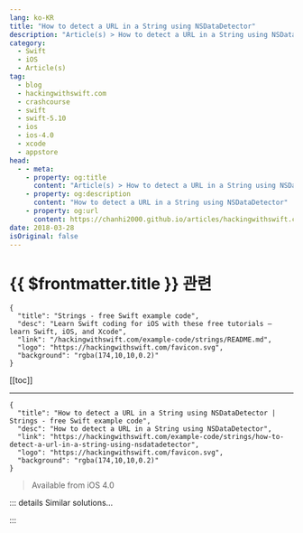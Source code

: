 ```yaml
---
lang: ko-KR
title: "How to detect a URL in a String using NSDataDetector"
description: "Article(s) > How to detect a URL in a String using NSDataDetector"
category:
  - Swift
  - iOS
  - Article(s)
tag: 
  - blog
  - hackingwithswift.com
  - crashcourse
  - swift
  - swift-5.10
  - ios
  - ios-4.0
  - xcode
  - appstore
head:
  - - meta:
    - property: og:title
      content: "Article(s) > How to detect a URL in a String using NSDataDetector"
    - property: og:description
      content: "How to detect a URL in a String using NSDataDetector"
    - property: og:url
      content: https://chanhi2000.github.io/articles/hackingwithswift.com/example-code/strings/how-to-detect-a-url-in-a-string-using-nsdatadetector.html
date: 2018-03-28
isOriginal: false
---
```


# {{ $frontmatter.title }} 관련

```component VPCard
{
  "title": "Strings - free Swift example code",
  "desc": "Learn Swift coding for iOS with these free tutorials – learn Swift, iOS, and Xcode",
  "link": "/hackingwithswift.com/example-code/strings/README.md",
  "logo": "https://hackingwithswift.com/favicon.svg",
  "background": "rgba(174,10,10,0.2)"
}
```

[[toc]]

---

```component VPCard
{
  "title": "How to detect a URL in a String using NSDataDetector | Strings - free Swift example code",
  "desc": "How to detect a URL in a String using NSDataDetector",
  "link": "https://hackingwithswift.com/example-code/strings/how-to-detect-a-url-in-a-string-using-nsdatadetector",
  "logo": "https://hackingwithswift.com/favicon.svg",
  "background": "rgba(174,10,10,0.2)"
}
```

> Available from iOS 4.0

<!-- TODO: 작성 -->

<!-- 
The `NSDataDetector` class makes it easy to detect URLs inside a string using just a few lines of code. This example loops through all URLs in a string, printing each one out:

```swift
let input = "This is a test with the URL https://www.hackingwithswift.com to be detected."
let detector = try! NSDataDetector(types: NSTextCheckingResult.CheckingType.link.rawValue)
let matches = detector.matches(in: input, options: [], range: NSRange(location: 0, length: input.utf16.count))

for match in matches {
    guard let range = Range(match.range, in: input) else { continue }
    let url = input[range]
    print(url)
}
```

-->

::: details Similar solutions…

<!--
/example-code/strings/how-to-convert-a-string-to-a-safe-format-for-url-slugs-and-filenames">How to convert a string to a safe format for URL slugs and filenames 
/example-code/strings/how-to-load-a-string-from-a-website-url">How to load a string from a website URL 
/quick-start/swiftui/how-to-load-a-remote-image-from-a-url">How to load a remote image from a URL 
/example-code/uikit/how-to-load-a-remote-image-url-into-uiimageview">How to load a remote image URL into UIImageView 
/example-code/system/how-to-open-a-url-in-safari">How to open a URL in Safari</a>
-->

:::

